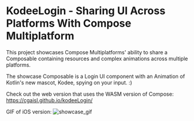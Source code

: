 # KodeeLogin - Sharing UI Across Platforms With Compose Multiplatform

This project showcases Compose Multiplatforms' ability to share a Composable containing resources and complex animations across multiple platforms.

The showcase Composable is a Login UI component with an Animation of Kotlin's new mascot, Kodee, spying on your input. :)

Check out the web version that uses the WASM version of Compose: https://cgaisl.github.io/kodeeLogin/

GIF of iOS version:
![showcase_gif](https://github.com/cgaisl/KodeeLogin/assets/59774614/467b0fed-1aad-449a-9e58-9699770444a3)
